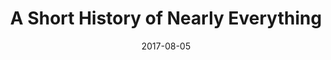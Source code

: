 ---
date: 2017-08-05
dateYear: 2017
isbn: 9780767908184
title: A Short History of Nearly Everything
description: "Taking as territory everything from the Big Bang to the rise of civilization, Bryson seeks to understand how we got from there being nothing at all to there being us. To that end, he has attached himself to a host of the world’s most advanced (and often obsessed) archaeologists, anthropologists, and mathematicians, travelling to their offices, laboratories, and field camps. He has read (or tried to read) their books, pestered them with questions, apprenticed himself to their powerful minds. A Short History of Nearly Everything is the record of this quest, and it is a sometimes profound, sometimes funny, and always supremely clear and entertaining adventure in the realms of human knowledge, as only Bill Bryson can render it. Science has never been more involving or entertaining."
cover: cover-a-short-history-of-nearly-everything.jpeg
coverGoogle: https://books.google.com/books/content?id=YjAnfhsAQ8wC&printsec=frontcover&img=1&zoom=1&edge=curl&source=gbs_api
pageCount: 546
authors: Bill Bryson
publishers: Crown
published: 2004-09-14
publishedYear: 2004
shelves:
- non-fiction
portfolioFeature: true
---